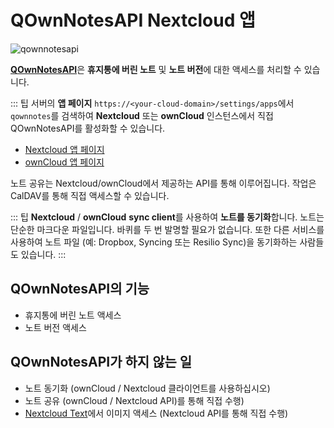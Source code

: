 # QOwnNotesAPI Nextcloud 앱

![qownnotesapi](/img/qownnotesapi.png)

[**QOwnNotesAPI**](https://github.com/pbek/qownnotesapi)은 **휴지통에 버린 노트** 및 **노트 버전**에 대한 액세스를 처리할 수 있습니다.

::: 팁 서버의 **앱 페이지** `https://<your-cloud-domain>/settings/apps`에서 `qownnotes`를 검색하여 **Nextcloud** 또는 **ownCloud** 인스턴스에서 직접 QOwnNotesAPI를 활성화할 수 있습니다.

- [Nextcloud 앱 페이지](https://apps.nextcloud.com/apps/qownnotesapi)
- [ownCloud 앱 페이지](https://marketplace.owncloud.com/apps/qownnotesapi)

노트 공유는 Nextcloud/ownCloud에서 제공하는 API를 통해 이루어집니다. 작업은 CalDAV를 통해 직접 액세스할 수 있습니다.

::: 팁 **Nextcloud** / **ownCloud** **sync client**를 사용하여 **노트를 동기화**합니다. 노트는 단순한 마크다운 파일입니다. 바퀴를 두 번 발명할 필요가 없습니다. 또한 다른 서비스를 사용하여 노트 파일 (예: Dropbox, Syncing 또는 Resilio Sync)을 동기화하는 사람들도 있습니다. :::

## QOwnNotesAPI의 기능

- 휴지통에 버린 노트 액세스
- 노트 버전 액세스

## QOwnNotesAPI가 하지 않는 일

- 노트 동기화 (ownCloud / Nextcloud 클라이언트를 사용하십시오)
- 노트 공유 (ownCloud / Nextcloud API)를 통해 직접 수행)
- [Nextcloud Text](https://github.com/nextcloud/text)에서 이미지 액세스 (Nextcloud API를 통해 직접 수행)
